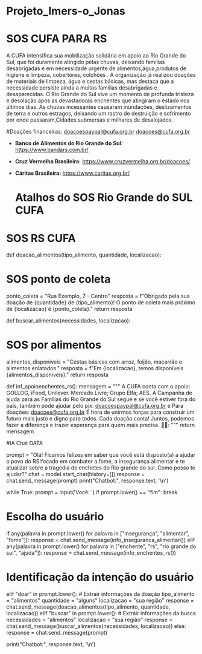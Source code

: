 # Projeto_Imers-o_Jonas
# SOS CUFA PARA RS

A CUFA intensifica sua mobilização solidária em apoio ao Rio Grande do Sul, que foi duramente atingido pelas chuvas, deixando famílias 
desabrigadas e em necessidade urgente de alimentos,água,produtos de higiene e limpeza, cobertores, colchões . 
A organização já realizou doações de materiais de limpeza, água e cestas básicas, mas destaca que a necessidade persiste ainda a muitas famílias 
desabrigadas e desaparecidas. O Rio Grande do Sul vive um momento de profunda tristeza e desolação após as devastadoras enchentes que atingiram o estado nos últimos dias. As chuvas incessantes causaram inundações, deslizamentos de terra e outros estragos, deixando um rastro de destruição e sofrimento por onde passaram,Cidades submersas e milhares de desalojados.

#Doações financeiras:
doacoespaypal@cufa.org.br
doacoes@cufa.org.br
* **Banco de Alimentos do Rio Grande do Sul:** https://www.bandars.com.br/
* **Cruz Vermelha Brasileira:** https://www.cruzvermelha.org.br/doacoes/
* **Cáritas Brasileira:** https://www.caritas.org.br/

    # Atalhos do SOS Rio Grande do SUL CUFA

# SOS RS CUFA
def doacao_alimentos(tipo_alimento, quantidade, localizacao):
  # SOS ponto de coleta
  ponto_coleta = "Rua Exemplo, 7 - Centro"
  resposta = f"Obrigado pela sua doação de {quantidade} de {tipo_alimento}! O ponto de coleta mais próximo de {localizacao} é {ponto_coleta}."
  return resposta

def buscar_alimentos(necessidades, localizacao):
  # SOS por alimentos
  alimentos_disponiveis = "Cestas básicas com arroz, feijão, macarrão e alimentos enlatados."
  resposta = f"Em {localizacao}, temos disponíveis {alimentos_disponiveis}."
  return resposta

def inf_apoioenchentes_rs():
  mensagem = """
  A CUFA conta com o apoio: GOLLOG, iFood, Unilever. Mercado Livre; Grupo Elfa; AES.
  A Campanha de ajuda para as Famílias do Rio Grande do Sul segue e se você estiver fora do país, também pode ajudar pelo pix:
doacoespaypal@cufa.org.br e Para doações: doacoes@cufa.org.br
É hora de unirmos forças para construir um futuro mais justo e digno para todos.
Cada doação conta! Juntos, podemos fazer a diferença e trazer esperança para quem mais precisa. 💪🏾:
  """
  return mensagem

#IA Chat DATA

prompt = "Olá! Ficamos felizes em saber que você está disposto(a) a ajudar o povo do RS!focado em combater a fome, a insegurança alimentar e te atualizar sobre a tragedia de enchetes do Rio grande do sul. Como posso te ajudar?"
chat = model.start_chat(history=[])
response = chat.send_message(prompt)
print("Chatbot:", response.text, '\n')

while True:
 prompt = input('Você: ')
 if prompt.lower() == "fim":
   break

  # Escolha do usuário
 if any(palavra in prompt.lower() for palavra in ["insegurança", "alimentar", "fome"]):
    response = chat.send_message(info_inseguranca_alimentar())
 elif any(palavra in prompt.lower() for palavra in ["enchente", "rs", "rio grande do sul", "ajuda"]):
    response = chat.send_message(info_enchentes_rs())
  # Identificação da intenção do usuário
 elif "doar" in prompt.lower():
    # Extrair informações da doação
    tipo_alimento = "alimentos"
    quantidade = "alguns"
    localizacao = "sua região"
    response = chat.send_message(doacao_alimentos(tipo_alimento, quantidade, localizacao))
 elif "buscar" in prompt.lower():
    # Extrair informações da busca
    necessidades = "alimentos"
    localizacao = "sua região"
    response = chat.send_message(buscar_alimentos(necessidades, localizacao))
 else:
    response = chat.send_message(prompt)
 
 print("Chatbot:", response.text, '\n')
